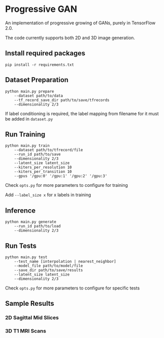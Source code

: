 # Progressive GAN 

An implementation of progressive growing of GANs, purely in TensorFlow 2.0.

The code currently supports both 2D and 3D image generation.

## Install required packages

`pip install -r requirements.txt`

## Dataset Preparation

```
python main.py prepare
    --dataset path/to/data
    --tf_record_save_dir path/to/save/tfrecords
    --dimensionality 2/3
```

If label conditioning is required, the label mapping from filename for it must be added in `dataset.py`

## Run Training

```
python main.py train 
    --dataset path/to/tfrecord/file
    --run_id path/to/save 
    --dimensionality 2/3 
    --latent_size latent_size
    --kiters_per_resolution 10 
    --kiters_per_transition 10 
    --gpus '/gpu:0' '/gpu:1' '/gpu:2' '/gpu:3' 
```

Check `opts.py` for more parameters to configure for training

Add `--label_size x` for x labels in training

## Inference

```
python main.py generate
    --run_id path/to/load
    --dimensionality 2/3
```

## Run Tests

```
python main.py test 
    --test_name [interpolation | nearest_neighbor]
    --model_file path/to/model/file
    --save_dir path/to/save/results
    --latent_size latent_size
    --dimensionality 2/3 
```

Check `opts.py` for more parameters to configure for specific tests

## Sample Results

### 2D Sagittal Mid Slices

### 3D T1 MRI Scans